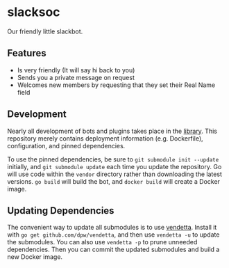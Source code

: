 # slacksoc

Our friendly little slackbot.

## Features

* Is very friendly (It will say hi back to you)
* Sends you a private message on request
* Welcomes new members by requesting that they set their Real Name field

## Development

Nearly all development of bots and plugins takes place in the [library][lib].
This repository merely contains deployment information (e.g. Dockerfile),
configuration, and pinned dependencies.

To use the pinned dependencies, be sure to `git submodule init --update`
initially, and `git submodule update` each time you update the repository. Go
will use code within the `vendor` directory rather than downloading the latest
versions. `go build` will build the bot, and `docker build` will create a Docker
image.

## Updating Dependencies

The convenient way to update all submodules is to use [vendetta][]. Install it
with `go get github.com/dpw/vendetta`, and then use `vendetta -u` to update the
submodules. You can also use `vendetta -p` to prune unneeded dependencies. Then
you can commit the updated submodules and build a new Docker image.

[lib]: https://github.com/brenns10/slacksoc
[vendetta]: https://github.com/dwp/vendetta
